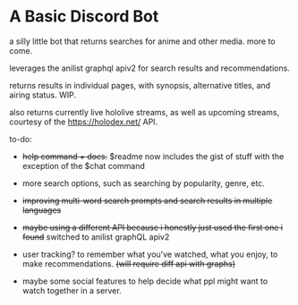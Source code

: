 # A Basic Discord Bot

a silly little bot that returns searches for anime and other media. more to come. 

leverages the anilist graphql apiv2 for search results and recommendations.


returns results in individual pages, with synopsis, alternative titles, and airing status. WIP. 

also returns currently live hololive streams, as well as upcoming streams, courtesy of the https://holodex.net/ API. 




to-do: 

- ~~help command + docs.~~ $readme now includes the gist of stuff with the exception of the $chat command

- more search options, such as searching by popularity, genre, etc.

- ~~improving multi-word search prompts and search results in multiple languages~~

- ~~maybe using a different API because i honestly just used the first one i found~~ switched to anilist graphQL apiv2

- user tracking? to remember what you've watched, what you enjoy, to make recommendations. ~~(will require diff api with graphs)~~

- maybe some social features to help decide what ppl might want to watch together in a server. 
